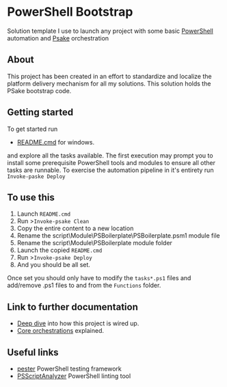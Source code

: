 # PowerShell Bootstrap
Solution template I use to launch any project with some basic [PowerShell](https://github.com/PowerShell/PowerShell) automation 
and [Psake](https://github.com/psake) orchestration

## About
This project has been created in an effort to standardize and localize the platform 
delivery mechanism for all my solutions. This solution holds the PSake bootstrap 
code.

## Getting started
To get started run 
- [README.cmd](./README.cmd) for windows.

and explore all the tasks available. The first execution may prompt you to install 
some prerequisite PowerShell tools and modules to ensure all other tasks are runnable. 
To exercise the automation pipeline in it's entirety run `Invoke-paske Deploy`

## To use this
1. Launch `README.cmd`
2. Run >`Invoke-psake Clean`
3. Copy the entire content to a new location
4. Rename the script\Module\PSBoilerplate\PSBoilerplate.psm1 module file
5. Rename the script\Module\PSBoilerplate module folder
6. Launch the copied `README.cmd`
7. Run >`Invoke-psake Deploy`
8. And you should be all set.

Once set you should only have to modify the `tasks*.ps1` files and add/remove 
.ps1 files to and from the `Functions` folder.

## Link to further documentation
- [Deep dive](./docs/deepdive.md) into how this project is wired up.
- [Core orchestrations](./docs/coreOrchestration.md) explained.

## Useful links
- [pester](https://github.com/pester/Pester) PowerShell testing framework
- [PSScriptAnalyzer](https://github.com/PowerShell/PSScriptAnalyzer) PowerShell linting tool